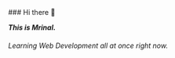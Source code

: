 <html>
      <head>
           <script
      src="https://kit.fontawesome.com/09f9366eb1.js"
      crossorigin="anonymous"
    ></script>
      </head>
### Hi there 👋

<em><strong>This is Mrinal.</strong></em>

<h6>Learning Web Development all at once right now.</h6>
<i class="fab fa-html5"></i>
